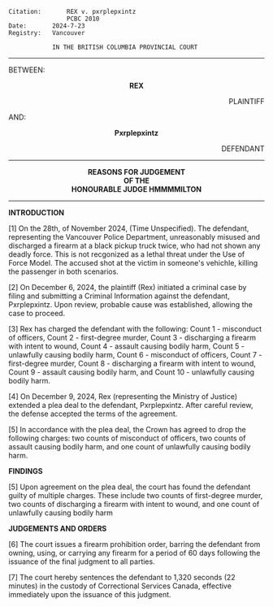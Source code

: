 	Citation:       REX v. pxrplepxintz
                	PCBC 2010
	Date:		2024-7-23
	Registry:	Vancouver

				IN THE BRITISH COLUMBIA PROVINCIAL COURT
</b></i>

---

BETWEEN:
<p align="center"><b>		REX				</b>
<p align="right">		PLAINTIFF
<p>				AND:
<p align="center"><b>	Pxrplepxintz			</b>
<p align="right">		DEFENDANT

---
	
<p align="center"><b>		
				REASONS FOR JUDGEMENT
<br>				OF THE
<br>				HONOURABLE JUDGE HMMMMILTON

</b>

---

**INTRODUCTION**

[1] On the 28th, of November 2024, (Time Unspecified). The defendant, representing the Vancouver Police Department, unreasonably misused and discharged a firearm at a black pickup truck twice, who had not shown any deadly force. This is not recgonized as a lethal threat under the Use of Force Model. The accused shot at the victim in someone's vehichle, killing the passenger in both scenarios.

[2] On December 6, 2024, the plaintiff (Rex) initiated a criminal case by filing and submitting a Criminal Information against the defendant, Pxrplepxintz. Upon review, probable cause was established, allowing the case to proceed.

[3] Rex has charged the defendant with the following: Count 1 - misconduct of officers, Count 2 - first-degree murder, Count 3 - discharging a firearm with intent to wound, Count 4 - assault causing bodily harm, Count 5 - unlawfully causing bodily harm, Count 6 - misconduct of officers, Count 7 - first-degree murder, Count 8 - discharging a firearm with intent to wound, Count 9 - assault causing bodily harm, and Count 10 - unlawfully causing bodily harm.

[4] On December 9, 2024, Rex (representing the Ministry of Justice) extended a plea deal to the defendant, Pxrplepxintz. After careful review, the defense accepted the terms of the agreement.

[5] In accordance with the plea deal, the Crown has agreed to drop the following charges: two counts of misconduct of officers, two counts of assault causing bodily harm, and one count of unlawfully causing bodily harm.

**FINDINGS**

[5] Upon agreement on the plea deal, the court has found the defendant guilty of multiple charges. These include two counts of first-degree murder, two counts of discharging a firearm with intent to wound, and one count of unlawfully causing bodily harm


**JUDGEMENTS AND ORDERS**

[6] The court issues a firearm prohibition order, barring the defendant from owning, using, or carrying any firearm for a period of 60 days following the issuance of the final judgment to all parties.

[7] The court hereby sentences the defendant to 1,320 seconds (22 minutes) in the custody of Correctional Services Canada, effective immediately upon the issuance of this judgment.
